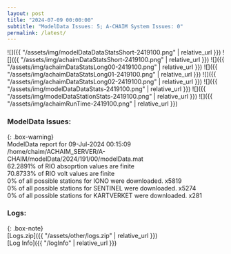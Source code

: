 ```yaml
---
layout: post
title: "2024-07-09 00:00:00"
subtitle: "ModelData Issues: 5; A-CHAIM System Issues: 0"
permalink: /latest/
---
```


![]({{ "/assets/img/modelDataDataStatsShort-2419100.png" | relative_url }})
![]({{ "/assets/img/achaimDataStatsShort-2419100.png" | relative_url }})
![]({{ "/assets/img/achaimDataStatsLong00-2419100.png" | relative_url }})
![]({{ "/assets/img/achaimDataStatsLong01-2419100.png" | relative_url }})
![]({{ "/assets/img/achaimDataStatsLong02-2419100.png" | relative_url }})
![]({{ "/assets/img/modelDataDataStats-2419100.png" | relative_url }})
![]({{ "/assets/img/modelDataStationStats-2419100.png" | relative_url }})
![]({{ "/assets/img/achaimRunTime-2419100.png" | relative_url }})


### ModelData Issues:  
  
{: .box-warning}  
 ModelData report for 09-Jul-2024 00:15:09   
 /home/chaim/ACHAIM_SERVER/A-CHAIM/modelData/2024/191/00/modelData.mat   
 62.2891% of RIO absoprtion values are finite   
 70.8733% of RIO volt values are finite   
 0% of all possible stations for IONO were downloaded. x5819   
 0% of all possible stations for SENTINEL were downloaded. x5274   
 0% of all possible stations for KARTVERKET were downloaded. x281   
  


### Logs:  
  
{: .box-note}  
[Logs.zip]({{ "/assets/other/logs.zip" | relative_url }})  
[Log Info]({{ "/logInfo" | relative_url }})  
